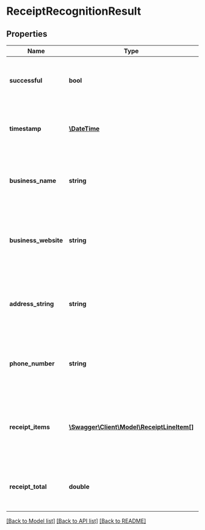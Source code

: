 # ReceiptRecognitionResult

## Properties
Name | Type | Description | Notes
------------ | ------------- | ------------- | -------------
**successful** | **bool** | True if the operation was successful, false otherwise | [optional] 
**timestamp** | [**\DateTime**](\DateTime.md) | The date and time printed on the receipt (if included on the receipt) | [optional] 
**business_name** | **string** | The name of the business printed on the receipt (if included on the receipt) | [optional] 
**business_website** | **string** | The website URL of the business printed on the receipt (if included on the receipt) | [optional] 
**address_string** | **string** | The address of the business printed on the receipt (if included on the receipt) | [optional] 
**phone_number** | **string** | The phone number printed on the receipt (if included on the receipt) | [optional] 
**receipt_items** | [**\Swagger\Client\Model\ReceiptLineItem[]**](ReceiptLineItem.md) | The individual line items comprising the order; does not include total (see ReceiptTotal) | [optional] 
**receipt_total** | **double** | The total monetary value of the receipt (if included on the receipt) | [optional] 

[[Back to Model list]](../README.md#documentation-for-models) [[Back to API list]](../README.md#documentation-for-api-endpoints) [[Back to README]](../README.md)


